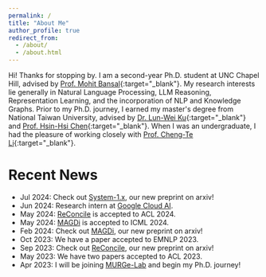 ```yaml
---
permalink: /
title: "About Me"
author_profile: true
redirect_from: 
  - /about/
  - /about.html
---
```


Hi! Thanks for stopping by. I am a second-year Ph.D. student at UNC Chapel Hill, advised by [Prof. Mohit Bansal](https://www.cs.unc.edu/~mbansal/){:target="\_blank"}. My research interests lie generally in Natural Language Processing, LLM Reasoning, Representation Learning, and the incorporation of NLP and Knowledge Graphs. Prior to my Ph.D. journey, I earned my master's degree from National Taiwan University, advised by [Dr. Lun-Wei Ku](https://www.iis.sinica.edu.tw/pages/lwku/index_zh.html){:target="\_blank"} and [Prof. Hsin-Hsi Chen](http://nlg.csie.ntu.edu.tw/advisor.php){:target="\_blank"}. When I was an undergraduate, I had the pleasure of working closely with [Prof. Cheng-Te Li](https://sites.google.com/view/chengteli/){:target="\_blank"}. 

# Recent News
- Jul 2024: Check out [System-1.x](https://arxiv.org/abs/2407.14414), our new preprint on arxiv!
- Jun 2024: Research intern at [Google Cloud AI](https://research.google/teams/cloud-ai/).
- May 2024: [ReConcile](https://arxiv.org/pdf/2309.13007) is accepted to ACL 2024.
- May 2024: [MAGDi](https://arxiv.org/abs/2402.01620) is accepted to ICML 2024.
- Feb 2024:	Check out [MAGDi](https://arxiv.org/abs/2402.01620), our new preprint on arxiv!
- Oct 2023:	We have a paper accepted to EMNLP 2023.
- Sep 2023: Check out [ReConcile](https://arxiv.org/pdf/2309.13007), our new preprint on arxiv!
- May 2023:	We have two papers accepted to ACL 2023.
- Apr 2023:	I will be joining [MURGe-Lab](https://murgelab.cs.unc.edu/) and begin my Ph.D. journey!
